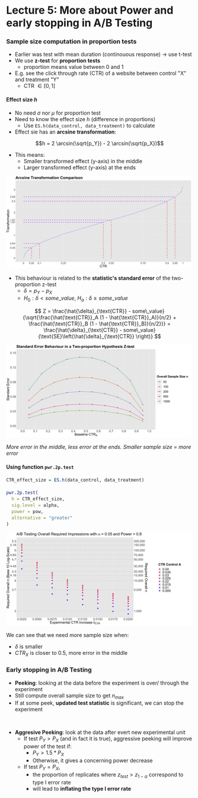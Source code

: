 # Lecture 5: More about Power and early stopping in A/B Testing

### Sample size computation in proportion tests

- Earlier was test with mean duration (continouous response) -> use t-test
- We use **z-test** for **proportion tests**
  - proportion means value between 0 and 1
- E.g. see the click through rate (CTR) of a website between control "X" and treatment "Y"
  - CTR $\in [0, 1]$

#### Effect size $h$

- No need $\sigma$ nor $\mu$ for proportion test
- Need to know the effect size $h$ (difference in proportions)
  - Use `ES.h(data_control, data_treatment)` to calculate
- Effect sie has an **arcsine transformation**:

$$h = 2 \arcsin(\sqrt{p_Y}) - 2 \arcsin(\sqrt{p_X})$$

- This means:
  - Smaller transformed effect (y-axis) in the middle
  - Larger transformed effect (y-axis) at the ends

<img src="images/5_asin_h.png" width="500">

- This behaviour is related to the **statistic's standard error** of the two-proportion z-test
  - $\delta = p_Y - p_X$
  - $H_0: \delta < some\_value$, $H_a: \delta \geq some\_value$

$$
Z = \frac{\hat{\delta}_{\text{CTR}} - some\_value}{\sqrt{\frac{\hat{\text{CTR}}_A (1 - \hat{\text{CTR}}_A)}{n/2} + \frac{\hat{\text{CTR}}_B (1 - \hat{\text{CTR}}_B)}{n/2}}} = \frac{\hat{\delta}_{\text{CTR}} - some\_value}{\text{SE}\left(\hat{\delta}_{\text{CTR}}
\right)}
$$

<img src="images/5_std_err.png" width="500">

_More error in the middle, less error at the ends. Smaller sample size = more error_

#### Using function `pwr.2p.test`

```R
CTR_effect_size = ES.h(data_control, data_treatment)

pwr.2p.test(
  h = CTR_effect_size,
  sig.level = alpha,
  power = pow,
  alternative = "greater"
)
```

<img src="images/5_sample_prop.png" width="600">

We can see that we need more sample size when:

- $\delta$ is smaller
- $CTR_X$ is closer to 0.5, more error in the middle

### Early stopping in A/B Testing

- **Peeking**: looking at the data before the experiment is over/ through the experiment
- Still compute overall sample size to get $n_{max}$
- If at some peek, **updated test statistic** is significant, we can stop the experiment

</br>

- **Aggresive Peeking**: look at the data after evert new experimental unit
  - If test $P_Y > P_X$ (and in fact it is true), aggressive peeking will improve power of the test if:
    - $P_Y > 1.5 * P_X$
    - Otherwise, it gives a concerning power decrease
  - If test $P_Y = P_X$,
    - the proportion of replicates where $z_{test} > z_{1- \alpha}$ correspond to type I error rate
    - will lead to **inflating the type I error rate**
